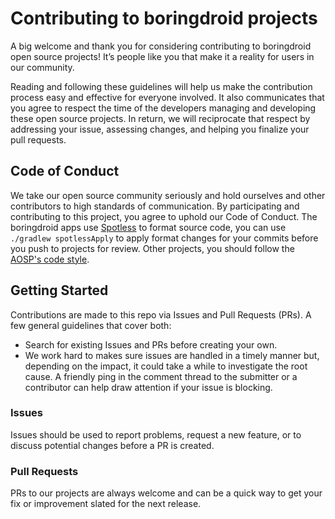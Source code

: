 # Contributing to boringdroid projects

A big welcome and thank you for considering contributing to boringdroid open source projects! It’s people like you that make it a reality for users in our community.

Reading and following these guidelines will help us make the contribution process easy and effective for everyone involved. It also communicates that you agree to respect the time of the developers managing and developing these open source projects. In return, we will reciprocate that respect by addressing your issue, assessing changes, and helping you finalize your pull requests.

## Code of Conduct

We take our open source community seriously and hold ourselves and other contributors to high standards of communication. By participating and contributing to this project, you agree to uphold our Code of Conduct.
The boringdroid apps use [Spotless](https://github.com/diffplug/spotless) to format source code, you can use `./gradlew spotlessApply` to apply format changes for your commits before you push to projects for review. Other projects, you should follow the [AOSP's code style](https://source.android.com/setup/contribute#contribute-to-the-code).

## Getting Started

Contributions are made to this repo via Issues and Pull Requests (PRs). A few general guidelines that cover both:

- Search for existing Issues and PRs before creating your own.
- We work hard to makes sure issues are handled in a timely manner but, depending on the impact, it could take a while to investigate the root cause. A friendly ping in the comment thread to the submitter or a contributor can help draw attention if your issue is blocking.

### Issues

Issues should be used to report problems, request a new feature, or to discuss potential changes before a PR is created.

### Pull Requests

PRs to our projects are always welcome and can be a quick way to get your fix or improvement slated for the next release.
